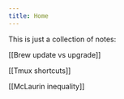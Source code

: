 ```yaml
---
title: Home
---
```


This is just a collection of notes:

[[Brew update vs upgrade]]

[[Tmux shortcuts]]

[[McLaurin inequality]]

